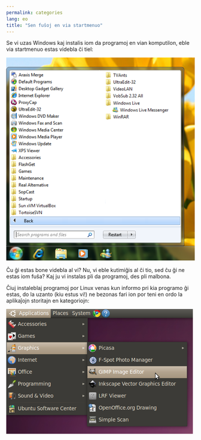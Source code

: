 ```yaml
---
permalink: categories
lang: eo
title: "Sen fuŝoj en via startmenuo"
---
```


Se vi uzas Windows kaj instalis iom da programoj en vian komputilon, eble via startmenuo estas videbla ĉi tiel:

<img src="/img/windows_7_start_menu.png">

Ĉu ĝi estas bone videbla al vi? Nu, vi eble kutimiĝis al ĉi tio, sed ĉu ĝi ne estas iom fuŝa? Kaj ju vi instalas pli da programoj, des pli malbona.

Ĉiuj instaleblaj programoj por Linux venas kun informo pri kia programo ĝi estas, do la uzanto (kiu estus vi!) ne bezonas fari ion por teni en ordo la aplikaĵojn storitajn en kategoriojn:

<img src="/img/categories_menu.png">




